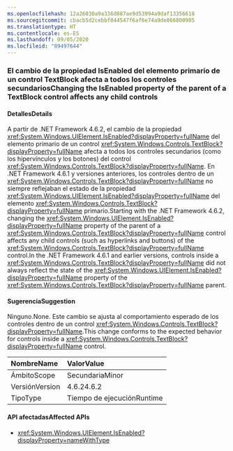 ```yaml
---
ms.openlocfilehash: 12a26030a9a336d887ae9d53994a9daf13356618
ms.sourcegitcommit: cbacb5d2cebbf044547f6af6e74a9de866800985
ms.translationtype: HT
ms.contentlocale: es-ES
ms.lasthandoff: 09/05/2020
ms.locfileid: "89497644"
---
```

### <a name="changing-the-isenabled-property-of-the-parent-of-a-textblock-control-affects-any-child-controls"></a><span data-ttu-id="d8c70-101">El cambio de la propiedad IsEnabled del elemento primario de un control TextBlock afecta a todos los controles secundarios</span><span class="sxs-lookup"><span data-stu-id="d8c70-101">Changing the IsEnabled property of the parent of a TextBlock control affects any child controls</span></span>

#### <a name="details"></a><span data-ttu-id="d8c70-102">Detalles</span><span class="sxs-lookup"><span data-stu-id="d8c70-102">Details</span></span>

<span data-ttu-id="d8c70-103">A partir de .NET Framework 4.6.2, el cambio de la propiedad <xref:System.Windows.UIElement.IsEnabled?displayProperty=fullName> del elemento primario de un control <xref:System.Windows.Controls.TextBlock?displayProperty=fullName> afecta a todos los controles secundarios (como los hipervínculos y los botones) del control <xref:System.Windows.Controls.TextBlock?displayProperty=fullName>. En .NET Framework 4.6.1 y versiones anteriores, los controles dentro de un <xref:System.Windows.Controls.TextBlock?displayProperty=fullName> no siempre reflejaban el estado de la propiedad <xref:System.Windows.UIElement.IsEnabled?displayProperty=fullName> del elemento <xref:System.Windows.Controls.TextBlock?displayProperty=fullName> primario.</span><span class="sxs-lookup"><span data-stu-id="d8c70-103">Starting with the .NET Framework 4.6.2, changing the <xref:System.Windows.UIElement.IsEnabled?displayProperty=fullName> property of the parent of a <xref:System.Windows.Controls.TextBlock?displayProperty=fullName> control affects any child controls (such as hyperlinks and buttons) of the <xref:System.Windows.Controls.TextBlock?displayProperty=fullName> control.In the .NET Framework 4.6.1 and earlier versions, controls inside a <xref:System.Windows.Controls.TextBlock?displayProperty=fullName> did not always reflect the state of the <xref:System.Windows.UIElement.IsEnabled?displayProperty=fullName> property of the <xref:System.Windows.Controls.TextBlock?displayProperty=fullName> parent.</span></span>

#### <a name="suggestion"></a><span data-ttu-id="d8c70-104">Sugerencia</span><span class="sxs-lookup"><span data-stu-id="d8c70-104">Suggestion</span></span>

<span data-ttu-id="d8c70-105">Ninguno.</span><span class="sxs-lookup"><span data-stu-id="d8c70-105">None.</span></span> <span data-ttu-id="d8c70-106">Este cambio se ajusta al comportamiento esperado de los controles dentro de un control <xref:System.Windows.Controls.TextBlock?displayProperty=fullName>.</span><span class="sxs-lookup"><span data-stu-id="d8c70-106">This change conforms to the expected behavior for controls inside a <xref:System.Windows.Controls.TextBlock?displayProperty=fullName> control.</span></span>

| <span data-ttu-id="d8c70-107">Nombre</span><span class="sxs-lookup"><span data-stu-id="d8c70-107">Name</span></span>    | <span data-ttu-id="d8c70-108">Valor</span><span class="sxs-lookup"><span data-stu-id="d8c70-108">Value</span></span>       |
|:--------|:------------|
| <span data-ttu-id="d8c70-109">Ámbito</span><span class="sxs-lookup"><span data-stu-id="d8c70-109">Scope</span></span>   |<span data-ttu-id="d8c70-110">Secundaria</span><span class="sxs-lookup"><span data-stu-id="d8c70-110">Minor</span></span>|
|<span data-ttu-id="d8c70-111">Versión</span><span class="sxs-lookup"><span data-stu-id="d8c70-111">Version</span></span>|<span data-ttu-id="d8c70-112">4.6.2</span><span class="sxs-lookup"><span data-stu-id="d8c70-112">4.6.2</span></span>|
|<span data-ttu-id="d8c70-113">Tipo</span><span class="sxs-lookup"><span data-stu-id="d8c70-113">Type</span></span>|<span data-ttu-id="d8c70-114">Tiempo de ejecución</span><span class="sxs-lookup"><span data-stu-id="d8c70-114">Runtime</span></span>|

#### <a name="affected-apis"></a><span data-ttu-id="d8c70-115">API afectadas</span><span class="sxs-lookup"><span data-stu-id="d8c70-115">Affected APIs</span></span>

- <xref:System.Windows.UIElement.IsEnabled?displayProperty=nameWithType>

<!--

#### Affected APIs

- `P:System.Windows.UIElement.IsEnabled`

-->
